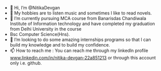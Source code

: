 - 👋 Hi, I’m @NitikaDevgan
- 👀 My hobbies are to listen music and sometimes I like to read novels.
- 🌱 I’m currently pursuing MCA course from Banarisdas Chandiwala Institute of Information technology and have completed my graduation from Delhi University in the course 
- Bsc Computer Science(Hns).
- 💞️ I’m looking to do some amazing internships programs so that I can build my knowledge and to build my confidence.
- 📫 How to reach me : You can reach me through my linkedln profile www.linkedin.com/in/nitika-devgan-22a851213 or through this account only i.e. github.

<!---
NitikaDevgan/NitikaDevgan is a ✨ special ✨ repository because its `README.md` (this file) appears on your GitHub profile.
You can click the Preview link to take a look at your changes.
--->
